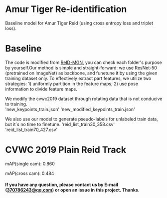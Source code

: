 # Amur Tiger Re-identification
Baseline model for Amur Tiger Reid (using cross entropy loss and triplet loss).

# Baseline
The code is modified from [ReID-MGN](https://github.com/GNAYUOHZ/ReID-MGN), you can check each folder's purpose by yourself.Our method is simple and straight-forward: we use ResNet-50 (pretrained on ImageNet) as backbone, and funetune it by using the given training dataset only. To effectively extract part features, we utilize two strategies: 1) uniformly partition in the feature maps; 2) use pose information to divide feature maps.

We modify the cvwc2019 dataset through rotating data that is not conducive to training.  
'new_keypoints_train.json' 
'new_modified_keypoints_train.json'

We also use our model to generate pseudo-labels for unlabeled train data, but it`s no time to finetune.
'reid_list_train30_358.csv'
'reid_list_train70_427.csv'

# CVWC 2019 Plain Reid Track
mAP(single cam): 0.860

mAP(cross cam): 0.484

#### If you have any question, please contact us by E-mail (370786243@qq.com) or open an issue in this project. Thanks.
